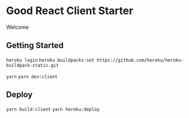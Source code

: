 # Good React Client Starter

Welcome

## Getting Started

`heroku login`
`heroku buildpacks:set https://github.com/heroku/heroku-buildpack-static.git`

`yarn`
`yarn dev:client`

## Deploy

`yarn build:client`
`yarn heroku:deploy`
